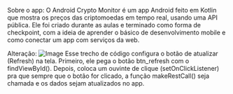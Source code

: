 Sobre o app: O Android Crypto Monitor é um app Android feito em Kotlin que mostra os preços das criptomoedas em tempo real, usando uma API pública. Ele foi criado durante as aulas e terminado como forma de checkpoint, com a ideia de aprender o básico de desenvolvimento mobile e como conectar um app com serviços da web. 

Alteração: 
![Image](https://github.com/user-attachments/assets/1a8308cb-eeea-488d-9511-3a43b219df19)
Esse trecho de código configura o botão de atualizar (Refresh) na tela. Primeiro, ele pega o botão btn_refresh com o findViewById(). Depois, coloca um ouvinte de clique (setOnClickListener) pra que sempre que o botão for clicado, a função makeRestCall() seja chamada e os dados sejam atualizados no app. 
